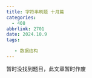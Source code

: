 ```yaml
---
title: 字符串刷题 十月篇
categories:
  - 408
abbrlink: 2701
date: 2024.10.9
tags: 

   - 数据结构 
---
```


暂时没找到题目，此文章暂时作废